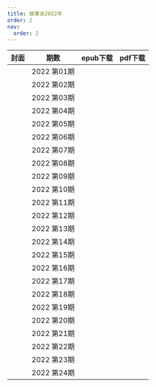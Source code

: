```yaml
---
title: 故事会2022年
order: 2
nav:
  order: 2
---
```

| 封面 |     期数     | epub下载 | pdf下载 |
| :--: | :----------: | -------- | ------- |
|      | 2022 第01期 |          |         |
|      | 2022 第02期 |          |         |
|      | 2022 第03期 |          |         |
|      | 2022 第04期 |          |         |
|      | 2022 第05期 |          |         |
|      | 2022 第06期 |          |         |
|      | 2022 第07期 |          |         |
|      | 2022 第08期 |          |         |
|      | 2022 第09期 |          |         |
|      | 2022 第10期 |          |         |
|      | 2022 第11期 |          |         |
|      | 2022 第12期 |          |         |
|      | 2022 第13期 |          |         |
|      | 2022 第14期 |          |         |
|      | 2022 第15期 |          |         |
|      | 2022 第16期 |          |         |
|      | 2022 第17期 |          |         |
|      | 2022 第18期 |          |         |
|      | 2022 第19期 |          |         |
|      | 2022 第20期 |          |         |
|      | 2022 第21期 |          |         |
|      | 2022 第22期 |          |         |
|      | 2022 第23期 |          |         |
|      | 2022 第24期 |          |         |
